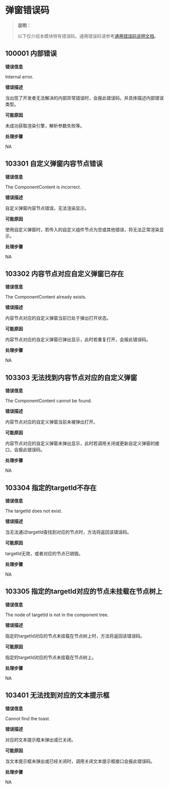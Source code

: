 # 弹窗错误码
<!--Kit: ArkUI-->
<!--Subsystem: ArkUI-->
<!--Owner: @liyi0309-->
<!--Designer: @liyi0309-->
<!--Tester: @lxl007-->
<!--Adviser: @HelloCrease-->

> **说明：**
>
> 以下仅介绍本模块特有错误码，通用错误码请参考[通用错误码说明文档](../errorcode-universal.md)。

## 100001 内部错误

**错误信息**

Internal error.

**错误描述**

当出现了开发者无法解决的内部异常错误时，会报此错误码，并具体描述内部错误类型。

**可能原因**

未成功获取渲染引擎，解析参数失败等。

**处理步骤**

NA

## 103301 自定义弹窗内容节点错误

**错误信息**

The ComponentContent is incorrect.

**错误描述**

自定义弹窗内容节点错误，无法渲染显示。

**可能原因**

使用自定义弹窗时，若传入的自定义组件节点为空或其他错误，将无法正常渲染显示。

**处理步骤**

NA

## 103302 内容节点对应自定义弹窗已存在

**错误信息**

The ComponentContent already exists.

**错误描述**

内容节点对应的自定义弹窗当前已处于弹出打开状态。

**可能原因**

内容节点对应的自定义弹窗已弹出显示，此时若重复打开，会报此错误码。

**处理步骤**

NA

## 103303 无法找到内容节点对应的自定义弹窗

**错误信息**

The ComponentContent cannot be found.

**错误描述**

内容节点对应的自定义弹窗当前未被弹出打开。

**可能原因**

内容节点对应的自定义弹窗未弹出显示，此时若调用关闭或更新自定义弹窗的接口，会报此错误码。

**处理步骤**

NA

## 103304 指定的targetId不存在

**错误信息**

The targetId does not exist.

**错误描述**

当无法通过targetId查找到对应的节点时，方法将返回该错误码。

**可能原因**

targetId无效，或者对应的节点已销毁。

**处理步骤**

NA

## 103305 指定的targetId对应的节点未挂载在节点树上

**错误信息**

The node of targetId is not in the component tree.

**错误描述**

指定的targetId对应的节点未挂载在节点树上时，方法将返回该错误码。

**可能原因**

指定的targetId对应的节点未挂载在节点树上。

**处理步骤**

NA

## 103401 无法找到对应的文本提示框

**错误信息**

Cannot find the toast. 

**错误描述**

对应的文本提示框未弹出或已关闭。

**可能原因**

当文本提示框未弹出或已经关闭时，调用关闭文本提示框接口会报此错误码。

**处理步骤**

NA
